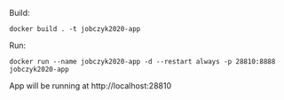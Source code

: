 Build:

```
docker build . -t jobczyk2020-app
```

Run:

```
docker run --name jobczyk2020-app -d --restart always -p 28810:8888 jobczyk2020-app
```

App will be running at http://localhost:28810
